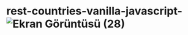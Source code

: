 # rest-countries-vanilla-javascript-![Ekran Görüntüsü (28)](https://user-images.githubusercontent.com/113536126/218281500-ed044a5e-9b15-4d6c-a6ee-fff2d0b6ee62.png)
